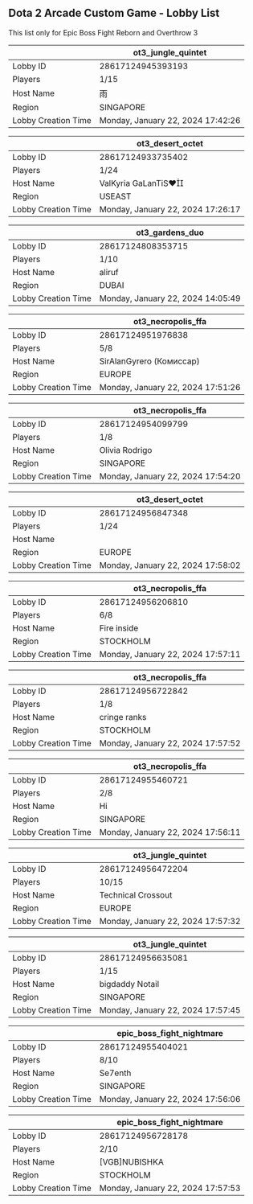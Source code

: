 ## Dota 2 Arcade Custom Game - Lobby List

This list only for Epic Boss Fight Reborn and Overthrow 3

|  | ot3_jungle_quintet |
| ------ | ------ |
| Lobby ID | 28617124945393193 |
| Players | 1/15 |
| Host Name | 雨 |
| Region | SINGAPORE |
| Lobby Creation Time | Monday, January 22, 2024 17:42:26 |


|  | ot3_desert_octet |
| ------ | ------ |
| Lobby ID | 28617124933735402 |
| Players | 1/24 |
| Host Name | ValKyria GaLanTiS♥ |
| Region | USEAST |
| Lobby Creation Time | Monday, January 22, 2024 17:26:17 |


|  | ot3_gardens_duo |
| ------ | ------ |
| Lobby ID | 28617124808353715 |
| Players | 1/10 |
| Host Name | aliruf |
| Region | DUBAI |
| Lobby Creation Time | Monday, January 22, 2024 14:05:49 |


|  | ot3_necropolis_ffa |
| ------ | ------ |
| Lobby ID | 28617124951976838 |
| Players | 5/8 |
| Host Name | SirAlanGyrero (Комиссар) |
| Region | EUROPE |
| Lobby Creation Time | Monday, January 22, 2024 17:51:26 |


|  | ot3_necropolis_ffa |
| ------ | ------ |
| Lobby ID | 28617124954099799 |
| Players | 1/8 |
| Host Name | Olivia Rodrigo |
| Region | SINGAPORE |
| Lobby Creation Time | Monday, January 22, 2024 17:54:20 |


|  | ot3_desert_octet |
| ------ | ------ |
| Lobby ID | 28617124956847348 |
| Players | 1/24 |
| Host Name | <Cyborgix> |
| Region | EUROPE |
| Lobby Creation Time | Monday, January 22, 2024 17:58:02 |


|  | ot3_necropolis_ffa |
| ------ | ------ |
| Lobby ID | 28617124956206810 |
| Players | 6/8 |
| Host Name | Fire inside |
| Region | STOCKHOLM |
| Lobby Creation Time | Monday, January 22, 2024 17:57:11 |


|  | ot3_necropolis_ffa |
| ------ | ------ |
| Lobby ID | 28617124956722842 |
| Players | 1/8 |
| Host Name | cringe ranks |
| Region | STOCKHOLM |
| Lobby Creation Time | Monday, January 22, 2024 17:57:52 |


|  | ot3_necropolis_ffa |
| ------ | ------ |
| Lobby ID | 28617124955460721 |
| Players | 2/8 |
| Host Name | Hi |
| Region | SINGAPORE |
| Lobby Creation Time | Monday, January 22, 2024 17:56:11 |


|  | ot3_jungle_quintet |
| ------ | ------ |
| Lobby ID | 28617124956472204 |
| Players | 10/15 |
| Host Name | Technical Crossout |
| Region | EUROPE |
| Lobby Creation Time | Monday, January 22, 2024 17:57:32 |


|  | ot3_jungle_quintet |
| ------ | ------ |
| Lobby ID | 28617124956635081 |
| Players | 1/15 |
| Host Name | bigdaddy Notail |
| Region | SINGAPORE |
| Lobby Creation Time | Monday, January 22, 2024 17:57:45 |


|  | epic_boss_fight_nightmare |
| ------ | ------ |
| Lobby ID | 28617124955404021 |
| Players | 8/10 |
| Host Name | Se7enth |
| Region | SINGAPORE |
| Lobby Creation Time | Monday, January 22, 2024 17:56:06 |


|  | epic_boss_fight_nightmare |
| ------ | ------ |
| Lobby ID | 28617124956728178 |
| Players | 2/10 |
| Host Name | [VGB]NUBISHKA |
| Region | STOCKHOLM |
| Lobby Creation Time | Monday, January 22, 2024 17:57:53 |


